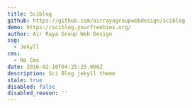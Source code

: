 ```yaml
---
title: Sciblog
github: https://github.com/airrayagroupwebdesign/sciblog
demo: https://sciblog.yourfreebies.org/
author: Air Raya Group Web Design
ssg:
  - Jekyll
cms:
  - No Cms
date: 2016-02-10T04:25:25.000Z
description: Sci Blog jekyll theme
stale: true
disabled: false
disabled_reason: ''
---
```


